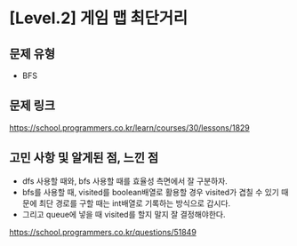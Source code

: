 # [Level.2] 게임 맵 최단거리

## 문제 유형
- BFS

## 문제 링크
https://school.programmers.co.kr/learn/courses/30/lessons/1829

## 고민 사항 및 알게된 점, 느낀 점
- dfs 사용할 때와, bfs 사용할 때를 효율성 측면에서 잘 구분하자.
- bfs를 사용할 때, visited를 boolean배열로 활용할 경우 visited가 겹칠 수 있기 때문에 최단 경로를 구할 때는 int배열로 기록하는 방식으로 갑시다.
- 그리고 queue에 넣을 때 visited를 할지 말지 잘 결정해야한다.

https://school.programmers.co.kr/questions/51849

